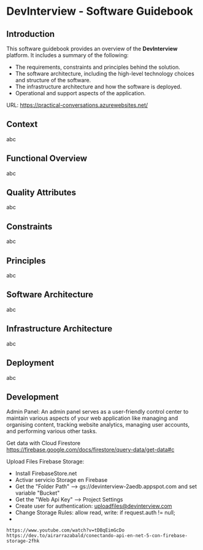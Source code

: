 # DevInterview - Software Guidebook

## Introduction

This software guidebook provides an overview of the **DevInterview** platform. It includes a summary of the following:

- The requirements, constraints and principles behind the solution.
- The software architecture, including the high-level technology choices and structure of the software.
- The infrastructure architecture and how the software is deployed.
- Operational and support aspects of the application.

URL: https://practical-conversations.azurewebsites.net/


## Context
abc 

## Functional Overview
abc 

## Quality Attributes
abc 

## Constraints
abc 

## Principles
abc 

## Software Architecture
abc 

## Infrastructure Architecture
abc 

## Deployment
abc 


## Development








Admin Panel: An admin panel serves as a user-friendly control center to maintain various aspects of your web application like managing and organising content, tracking website analytics, managing user accounts, and performing various other tasks.


Get data with Cloud Firestore
https://firebase.google.com/docs/firestore/query-data/get-data#c


Upload Files Firebase Storage:
* Install FirebaseStore.net
* Activar servicio Storage en Firebase
* Get the "Folder Path" --> gs://devinterview-2aedb.appspot.com and set variable "Bucket"
* Get the "Web Api Key" --> Project Settings 
* Create user for authentication: uploadfiles@devinterview.com
* Change Storage Rules: allow read, write: if request.auth != null;
* 


	https://www.youtube.com/watch?v=tDBqEimGcDo
	https://dev.to/airarrazabald/conectando-api-en-net-5-con-firebase-storage-2fhk
	
	
	
	
